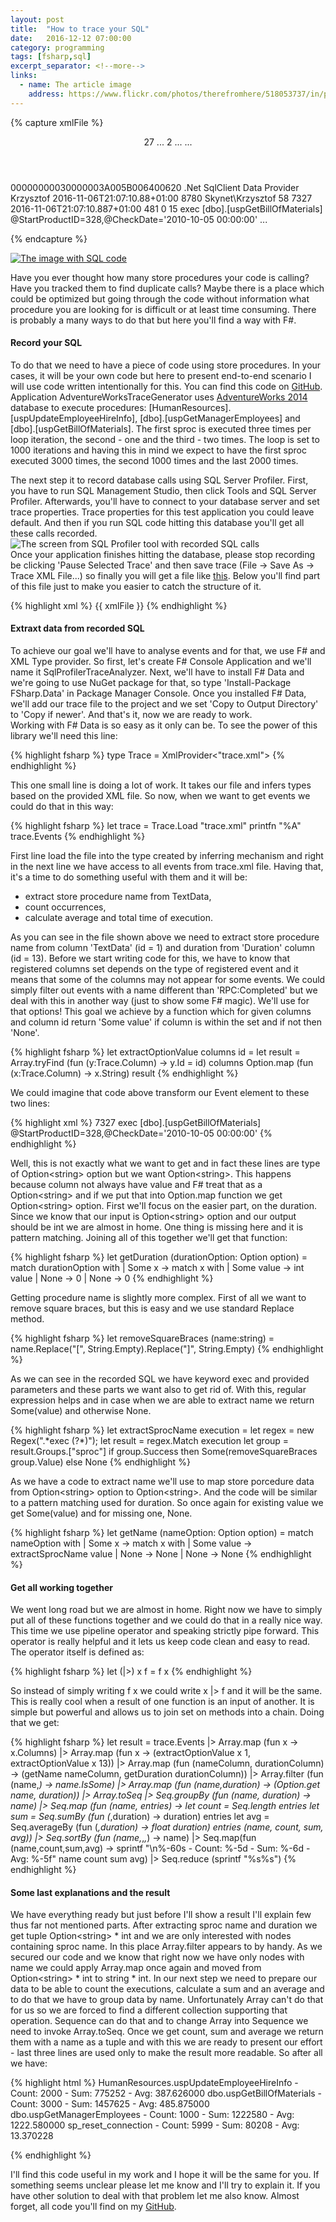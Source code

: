 ```yaml
---
layout: post
title:  "How to trace your SQL"
date:   2016-12-12 07:00:00
category: programming
tags: [fsharp,sql]
excerpt_separator: <!--more-->
links:
  - name: The article image
    address: https://www.flickr.com/photos/therefromhere/518053737/in/photolist-6wXNND-pBDr1d-MMajZ-7peMN-4rhfzH-6e4LKh-3ey2Ag-bZiq5-4rmkEA-2cCuux-bwvXc-bwxpk-7Qe9Wu-9vQyTG-oM1on2-6EkbGp-8xvkfj-cEDSN-Ay28kU-rvdFiM-darGjC-7Qe9YA-mQamMR-8ari4m-5E9Nov
---
```

{% capture xmlFile %}
<?xml version="1.0" encoding="utf-16"?>
<TraceData>
  <Header>
    <TraceProvider name="Microsoft SQL Server" MajorVersion="12" MinorVersion="0" BuildNumber="4459" />
    <ServerInformation name="SKYNET\SQLEXPRESS" />
    <ProfilerUI>
      <OrderedColumns>
        <ID>27</ID>
        ...
        <ID>2</ID>
      </OrderedColumns>
      <TracedEvents>
        <Event id="14">
          <EventColumn id="1" />
          ...
          <EventColumn id="14" />
        </Event>
        ...
      </TracedEvents>
    </ProfilerUI>
  </Header>
  <Events>
    <Event id="10" name="RPC:Completed">
      <Column id="2" name="BinaryData">00000000030000003A005B006400620</Column>
      <Column id="10" name="ApplicationName">.Net SqlClient Data Provider</Column>
      <Column id="6" name="NTUserName">Krzysztof</Column>
      <Column id="14" name="StartTime">2016-11-06T21:07:10.88+01:00</Column>
      <Column id="9" name="ClientProcessID">8780</Column>
      <Column id="11" name="LoginName">Skynet\Krzysztof</Column>
      <Column id="12" name="SPID">58</Column>
      <Column id="13" name="Duration">7327</Column>
      <Column id="15" name="EndTime">2016-11-06T21:07:10.887+01:00</Column>
      <Column id="16" name="Reads">481</Column>
      <Column id="17" name="Writes">0</Column>
      <Column id="18" name="CPU">15</Column>
      <Column id="1" name="TextData">exec [dbo].[uspGetBillOfMaterials] @StartProductID=328,@CheckDate='2010-10-05 00:00:00'</Column>
    </Event>
    ...
  </Events>
</TraceData>

{% endcapture %}

<a href="{{ site.baseurl }}{{page.url}}" class="image image-full">
  <img src="{{ site.baseurl }}/images/sql_trace.jpg" alt="The image with SQL code" />
</a>

<p>
  Have you ever thought how many store procedures your code is calling? Have you tracked them to find duplicate calls? Maybe there is a place which could be optimized but going through the code without information what procedure you are looking for is difficult or at least time consuming. There is probably a many ways to do that but here you'll find a way with F#.
</p>
<!--more-->

<h4>Record your SQL</h4>
<p>
  To do that we need to have a piece of code using store procedures. In your cases, it will be your own code but here to present end-to-end scenario I will use code written intentionally for this. You can find this code on <a href="https://github.com/ExoltenOne/TheCodeManual/tree/master/SqlProfilerTraceAnalyzer/HowToTraceYourSql">GitHub</a>. Application AdventureWorksTraceGenerator uses <a href="https://msftdbprodsamples.codeplex.com/downloads/get/880661">AdventureWorks 2014</a> database to execute procedures: [HumanResources].[uspUpdateEmployeeHireInfo], [dbo].[uspGetManagerEmployees] and [dbo].[uspGetBillOfMaterials]. The first sproc is executed three times per loop iteration, the second - one and the third - two times. The loop is set to 1000 iterations and having this in mind we expect to have the first sproc executed 3000 times, the second 1000 times and the last 2000 times.
</p>

<p>
  The next step it to record database calls using SQL Server Profiler. First, you have to run SQL Management Studio, then click Tools and SQL Server Profiler. Afterwards, you'll have to connect to your database server and set trace properties. Trace properties for this test application you could leave default. And then if you run SQL code hitting this database you'll get all these calls recorded.
  <br/>
  <img class="center" src="{{ site.baseurl }}/images/sql_profiler.png" alt="The screen from SQL Profiler tool with recorded SQL calls" />
  <br/>
  Once your application finishes hitting the database, please stop recording be clicking 'Pause Selected Trace' and then save trace (File -> Save As -> Trace XML File...) so finally you will get a file like <a href="https://github.com/ExoltenOne/TheCodeManual/blob/master/SqlProfilerTraceAnalyzer/HowToTraceYourSql/SqlProfilerTraceAnalyzer/trace.xml">this</a>. Below you'll find part of this file just to make you easier to catch the structure of it.
</p>

{% highlight xml %}
  {{ xmlFile }}
{% endhighlight %}

<h4>Extraxt data from recorded SQL</h4>
<p>
  To achieve our goal we'll have to analyse events and for that, we use F# and XML Type provider. So first, let's create F# Console Application  and we'll name it SqlProfilerTraceAnalyzer. Next, we'll have to install F# Data and we're going to use NuGet package for that, so type 'Install-Package FSharp.Data' in Package Manager Console. Once you installed F# Data, we'll add our trace file to the project and we set 'Copy to Output Directory' to 'Copy if newer'. And that's it, now we are ready to work.

  <br/>
  Working with F# Data is so easy as it only can be. To see the power of this library we'll need this line:
  </p>

  {% highlight fsharp %}
    type Trace = XmlProvider<"trace.xml">
  {% endhighlight %}

  <p>
    This one small line is doing a lot of work. It takes our file and infers types based on the provided XML file. So now, when we want to get events we could do that in this way:
  </p>

  {% highlight fsharp %}
    let trace = Trace.Load "trace.xml"
    printfn "%A" trace.Events
  {% endhighlight %}

  <p>
    First line load the file into the type created by inferring mechanism and right in the next line we have access to all events from trace.xml file. Having that, it's a time to do something useful with them and it will be:
  </p>
  <ul class="bullet-list">
    <li>extract store procedure name from TextData,</li>
    <li>count occurrences,</li>
    <li>calculate average and total time of execution.</li>
  </ul>
  <p>
    As you can see in the file shown above we need to extract store procedure name from column 'TextData' (id = 1) and duration from 'Duration' column (id = 13). Before we start writing code for this, we have to know that registered columns set depends on the type of registered event and it means that some of the columns may not appear for some events. We could simply filter out events with a name different than 'RPC:Completed' but we deal with this in another way (just to show some F# magic). We'll use for that options! This goal we achieve by a function which for given columns and column id return 'Some value' if column is within the set and if not then 'None'.
  </p>

  {% highlight fsharp %}
    let extractOptionValue columns id =
      let result = Array.tryFind (fun (y:Trace.Column) -> y.Id = id) columns
      Option.map (fun (x:Trace.Column) -> x.String) result
  {% endhighlight %}


  <p>
  We could imagine that code above transform our Event element to these two lines:
  </p>

  {% highlight xml %}
    7327
    exec [dbo].[uspGetBillOfMaterials] @StartProductID=328,@CheckDate='2010-10-05 00:00:00'
  {% endhighlight %}

 <p>
  Well, this is not exactly what we want to get and in fact these lines are type of Option&lt;string&gt; option but we want Option&lt;string&gt;. This happens because column not always have value and F# treat that as a Option&lt;string&gt; and if we put that into Option.map function we get Option&lt;string&gt; option. First we'll focus on the easier part, on the duration. Since we know that our input is Option&lt;string&gt; option and our output should be int we are almost in home. One thing is missing here and it is pattern matching. Joining all of this together we'll get that function:
</p>

  {% highlight fsharp %}
    let getDuration (durationOption: Option<string> option) =
        match durationOption with
        | Some x ->
                    match x with
                    | Some value -> int value
                    | None -> 0
        | None -> 0
  {% endhighlight %}

<p>
  Getting procedure name is slightly more complex. First of all we want to remove square braces, but this is easy and we use standard Replace method.
</p>

  {% highlight fsharp %}
    let removeSquareBraces (name:string) =
      name.Replace("[", String.Empty).Replace("]", String.Empty)
  {% endhighlight %}

<p>
  As we can see in the recorded SQL we have keyword exec and provided parameters and these parts we want also to get rid of. With this, regular expression helps and in case when we are able to extract name we return Some(value) and otherwise None.
</p>

  {% highlight fsharp %}
    let extractSprocName execution =
        let regex = new Regex(".*exec (?<sproc>\*)");
        let result = regex.Match execution
        let group = result.Groups.["sproc"]
        if group.Success then Some(removeSquareBraces group.Value) else None
  {% endhighlight %}

<p>
  As we have a code to extract name we'll use to map store porcedure data from Option&lt;string&gt; option to Option&lt;string&gt;. And the code will be similar to a pattern matching used for duration. So once again for existing value we get Some(value) and for missing one, None.
</p>

  {% highlight fsharp %}
    let getName (nameOption: Option<string> option) =
        match nameOption with
        | Some x ->
                    match x with
                    | Some value -> extractSprocName value
                    | None -> None
        | None -> None
  {% endhighlight %}

<h4>Get all working together</h4>

<p>
  We went long road but we are almost in home. Right now we have to simply put all of these functions together and we could do that in a really nice way. This time we use pipeline operator and speaking strictly pipe forward. This operator is really helpful and it lets us keep code clean and easy to read. The operator itself is defined as:
</p>

  {% highlight fsharp %}
    let (|>) x f = f x
  {% endhighlight %}

<p>
  So instead of simply writing f x we could write x |> f and it will be the same. This is really cool when a result of one function is an input of another. It is simple but powerful and allows us to join set on methods into a chain. Doing that we get:
</p>

  {% highlight fsharp %}
    let result = trace.Events
                  |> Array.map (fun x -> x.Columns)
                  |> Array.map (fun x -> (extractOptionValue x 1, extractOptionValue x 13))
                  |> Array.map (fun (nameColumn, durationColumn) -> (getName nameColumn, getDuration durationColumn))
                  |> Array.filter (fun (name,_) -> name.IsSome)
                  |> Array.map (fun (name,duration) -> (Option.get name, duration))
                  |> Array.toSeq
                  |> Seq.groupBy (fun (name, duration) -> name)
                  |> Seq.map (fun (name, entries) ->
                                                      let count = Seq.length entries
                                                      let sum = Seq.sumBy (fun (_,duration) -> duration) entries
                                                      let avg = Seq.averageBy (fun (_,duration) -> float duration) entries
                                                      (name, count, sum, avg))
                  |> Seq.sortBy (fun (name,_,_,_) -> name)
                  |> Seq.map(fun (name,count,sum,avg) -> sprintf "\n%-60s - Count: %-5d - Sum: %-6d - Avg: %-5f" name count sum avg)
                  |> Seq.reduce (sprintf "%s%s")
  {% endhighlight %}

<h4>Some last explanations and the result</h4>
<p>
  We have everything ready but just before I'll show a result I'll explain few thus far not mentioned parts. After extracting sproc name and duration we get tuple Option&lt;string&gt; * int and we are only interested with nodes containing sproc name. In this place Array.filter appears to by handy. As we secured our code and we know that right now we have only nodes with name we could apply Array.map once again and moved from Option&lt;string&gt; * int to string * int. In our next step we need to prepare our data to be able to count the executions, calculate a sum and an average and to do that we have to group data by name. Unfortunately Array can't do that for us so we are forced to find a different collection supporting that operation. Sequence can do that and to change Array into Sequence we need to invoke Array.toSeq. Once we get count, sum and average we return them with a name as a tuple and with this we are ready to present our effort - last three lines are used only to make the result more readable. So after all we have:
</p>

{% highlight html %}
  HumanResources.uspUpdateEmployeeHireInfo                     - Count: 2000  - Sum: 775252  - Avg: 387.626000
  dbo.uspGetBillOfMaterials                                    - Count: 3000  - Sum: 1457625 - Avg: 485.875000
  dbo.uspGetManagerEmployees                                   - Count: 1000  - Sum: 1222580 - Avg: 1222.580000
  sp_reset_connection                                          - Count: 5999  - Sum: 80208   - Avg: 13.370228

{% endhighlight %}

<p>
  I'll find this code useful in my work and I hope it will be the same for you. If something seems unclear please let me know and I'll try to explain it. If you have other solution to deal with that problem let me also know. Almost forget, all code you'll find on my <a href="https://github.com/ExoltenOne/TheCodeManual">GitHub</a>.
</p>
